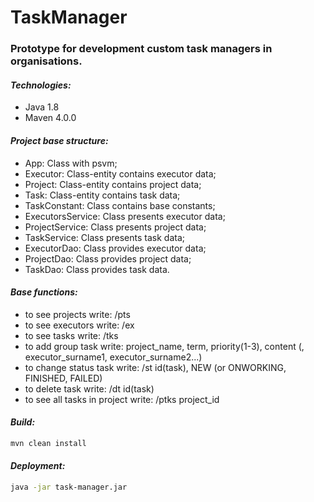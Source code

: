 #                      TaskManager

### Prototype for development custom task managers in organisations.

#### *Technologies:*
* Java 1.8
* Maven 4.0.0

#### *Project base structure:*
* App: Class with psvm;
* Executor: Class-entity contains executor data;
* Project: Class-entity contains project data;
* Task: Class-entity contains task data;  
* TaskConstant: Class contains base constants;
* ExecutorsService: Class presents executor data; 
* ProjectService: Class presents project data;
* TaskService: Class presents task data;
* ExecutorDao: Class provides executor data; 
* ProjectDao: Class provides project data;
* TaskDao: Class provides task data.

#### *Base functions:*    
* to see projects write: /pts
* to see executors write: /ex
* to see tasks write: /tks
* to add group task write: project_name, term, priority(1-3), content (, executor_surname1, executor_surname2...)
* to change status task write: /st id(task), NEW (or ONWORKING, FINISHED, FAILED)
* to delete task write: /dt id(task)
* to see all tasks in project write: /ptks project_id  

#### *Build:*

```bash
mvn clean install
```
#### *Deployment:* 
```bash
java -jar task-manager.jar
```

